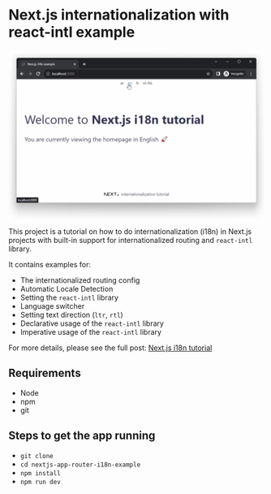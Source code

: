 # Next.js internationalization with react-intl example

![demo](./images/nextjs-app-router-i18n-example.gif)

This project is a tutorial on how to do internationalization (i18n) in Next.js projects with built-in support for internationalized routing and `react-intl` library.

It contains examples for:

- The internationalized routing config
- Automatic Locale Detection
- Setting the `react-intl` library
- Language switcher
- Setting text direction (`ltr`, `rtl`)
- Declarative usage of the `react-intl` library
- Imperative usage of the `react-intl` library

For more details, please see the full post: [Next.js i18n tutorial](https://localizely.com/blog/nextjs-i18n-tutorial/)

## Requirements

- Node
- npm
- git

## Steps to get the app running

- `git clone`
- `cd nextjs-app-router-i18n-example`
- `npm install`
- `npm run dev`
